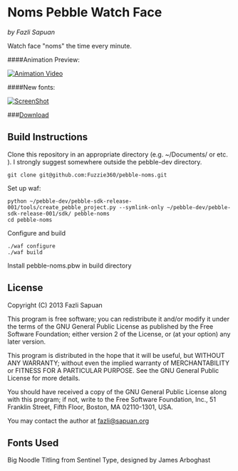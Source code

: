 # Noms Pebble Watch Face
_by Fazli Sapuan_

Watch face "noms" the time every minute.

####Animation Preview:

[![Animation Video](http://i.imgur.com/3HpHOF2.png)](http://youtu.be/1eEoC9VkqDo)

####New fonts:

[![ScreenShot](http://i.imgur.com/uTbNOzm.png)](http://imgur.com/uTbNOzm)

###[Download](http://d.pr/f/oqEl)

## Build Instructions

Clone this repository in an appropriate directory (e.g. ~/Documents/ or etc. ). I strongly suggest somewhere outside the pebble-dev directory.

	git clone git@github.com:Fuzzie360/pebble-noms.git

Set up waf:

	python ~/pebble-dev/pebble-sdk-release-001/tools/create_pebble_project.py --symlink-only ~/pebble-dev/pebble-sdk-release-001/sdk/ pebble-noms
	cd pebble-noms

Configure and build

	./waf configure
	./waf build

Install pebble-noms.pbw in build directory

## License

Copyright (C) 2013  Fazli Sapuan

This program is free software; you can redistribute it and/or
modify it under the terms of the GNU General Public License
as published by the Free Software Foundation; either version 2
of the License, or (at your option) any later version.

This program is distributed in the hope that it will be useful,
but WITHOUT ANY WARRANTY; without even the implied warranty of
MERCHANTABILITY or FITNESS FOR A PARTICULAR PURPOSE.  See the
GNU General Public License for more details.

You should have received a copy of the GNU General Public License
along with this program; if not, write to the Free Software
Foundation, Inc., 51 Franklin Street, Fifth Floor, Boston, MA  02110-1301, USA.

You may contact the author at fazli@sapuan.org

## Fonts Used

Big Noodle Titling from Sentinel Type, designed by James Arboghast